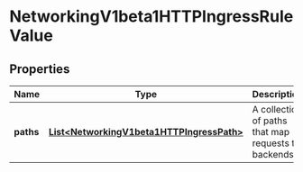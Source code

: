 
# NetworkingV1beta1HTTPIngressRuleValue

## Properties
Name | Type | Description | Notes
------------ | ------------- | ------------- | -------------
**paths** | [**List&lt;NetworkingV1beta1HTTPIngressPath&gt;**](NetworkingV1beta1HTTPIngressPath.md) | A collection of paths that map requests to backends. | 



